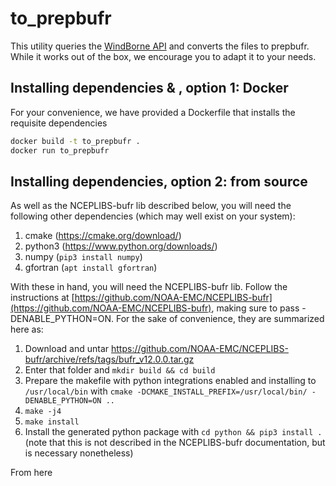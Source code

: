 # to_prepbufr

This utility queries the [WindBorne API](https://windbornesystems.com/docs/api) and converts the files to prepbufr.
While it works out of the box, we encourage you to adapt it to your needs.

## Installing dependencies & , option 1: Docker
For your convenience, we have provided a Dockerfile that installs the requisite dependencies 

```bash
docker build -t to_prepbufr .
docker run to_prepbufr
```

## Installing dependencies, option 2: from source

As well as the NCEPLIBS-bufr lib described below, you will need the following other dependencies (which may well exist on your system):
1. cmake (https://cmake.org/download/)
2. python3 (https://www.python.org/downloads/)
3. numpy (`pip3 install numpy`)
4. gfortran (`apt install gfortran`)

With these in hand, you will need the NCEPLIBS-bufr lib. 
Follow the instructions at [https://github.com/NOAA-EMC/NCEPLIBS-bufr](https://github.com/NOAA-EMC/NCEPLIBS-bufr), making sure to pass -DENABLE_PYTHON=ON. 
For the sake of convenience, they are summarized here as:
1. Download and untar https://github.com/NOAA-EMC/NCEPLIBS-bufr/archive/refs/tags/bufr_v12.0.0.tar.gz
2. Enter that folder and `mkdir build && cd build`
3. Prepare the makefile with python integrations enabled and installing to `/usr/local/bin` with `cmake -DCMAKE_INSTALL_PREFIX=/usr/local/bin/ -DENABLE_PYTHON=ON ..`
4. `make -j4`
5. `make install`
6. Install the generated python package with `cd python && pip3 install .` (note that this is not described in the NCEPLIBS-bufr documentation, but is necessary nonetheless)  

From here
